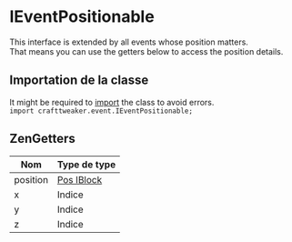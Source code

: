 # IEventPositionable

This interface is extended by all events whose position matters.  
That means you can use the getters below to access the position details.

## Importation de la classe

It might be required to [import](/AdvancedFunctions/Import/) the class to avoid errors.  
`import crafttweaker.event.IEventPositionable;`

## ZenGetters

| Nom      | Type de type                            |
| -------- | --------------------------------------- |
| position | [Pos IBlock](/Vanilla/World/IBlockPos/) |
| x        | Indice                                  |
| y        | Indice                                  |
| z        | Indice                                  |